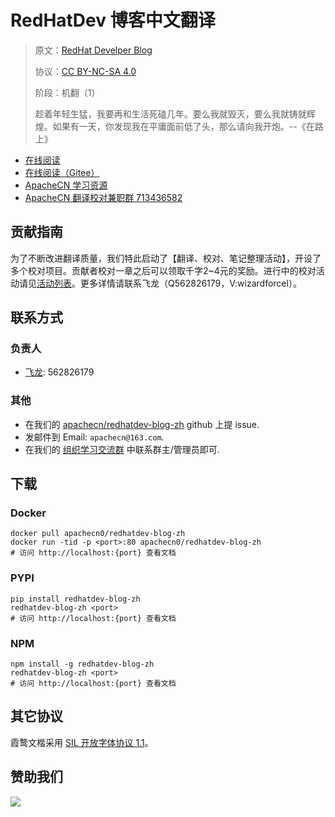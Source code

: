 <!--
    需要填充的占位符：
    
    README.md
    
        RedHatDev 博客中文翻译：文档中文名
        RedHat Develper Blog：文档英文名
        https://developers.redhat.com/：文档原始链接
        rhdev：域名前缀
        飞龙：负责人名称
        wizardforcel：负责人 Github 用户名
        562826179：负责人 QQ
        redhatdev-blog-zh：ApacheCN 的 Github 仓库名称
        redhatdev-blog-zh：DockerHub 仓库名称
        redhatdev-blog-zh：PYPI 包名称
        redhatdev-blog-zh：NPM 包名称
    
    CNAME
    
        rhdev：域名前缀

    index.html
    
        RedHatDev 博客中文翻译：文档中文名
        #c00：显示颜色
        redhatdev-blog-zh：ApacheCN 的 Github 仓库名称

    asset/docsify-apachecn-footer.js
    
        redhatdev-blog-zh：ApacheCN 的 Github 仓库名称
-->

# RedHatDev 博客中文翻译

> 原文：[RedHat Develper Blog](https://developers.redhat.com/)
> 
> 协议：[CC BY-NC-SA 4.0](http://creativecommons.org/licenses/by-nc-sa/4.0/)
> 
> 阶段：机翻（1）
> 
> 趁着年轻生猛，我要再和生活死磕几年。要么我就毁灭，要么我就铸就辉煌。如果有一天，你发现我在平庸面前低了头，那么请向我开炮。--《在路上》

* [在线阅读](https://rhdev.apachecn.org)
* [在线阅读（Gitee）](https://apachecn.gitee.io/doc-template/)
* [ApacheCN 学习资源](http://docs.apachecn.org/)
* [ApacheCN 翻译校对兼职群 713436582](https://jq.qq.com/?_wv=1027&k=VSNtgpjb)

## 贡献指南

为了不断改进翻译质量，我们特此启动了【翻译、校对、笔记整理活动】，开设了多个校对项目。贡献者校对一章之后可以领取千字2\~4元的奖励。进行中的校对活动请见[活动列表](https://home.apachecn.org/#/docs/activity/docs-activity)。更多详情请联系飞龙（Q562826179，V:wizardforcel）。

## 联系方式

### 负责人

* [飞龙](https://github.com/wizardforcel): 562826179

### 其他

*   在我们的 [apachecn/redhatdev-blog-zh](https://github.com/apachecn/redhatdev-blog-zh) github 上提 issue.
*   发邮件到 Email: `apachecn@163.com`.
*   在我们的 [组织学习交流群](https://www.apachecn.org/#/docs/join) 中联系群主/管理员即可.

## 下载

### Docker

```
docker pull apachecn0/redhatdev-blog-zh
docker run -tid -p <port>:80 apachecn0/redhatdev-blog-zh
# 访问 http://localhost:{port} 查看文档
```

### PYPI

```
pip install redhatdev-blog-zh
redhatdev-blog-zh <port>
# 访问 http://localhost:{port} 查看文档
```

### NPM

```
npm install -g redhatdev-blog-zh
redhatdev-blog-zh <port>
# 访问 http://localhost:{port} 查看文档
```

## 其它协议

霞鹜文楷采用 [SIL 开放字体协议 1.1](https://github.com/lxgw/LxgwWenKai/blob/main/SIL_Open_Font_License_1.1.txt)。

## 赞助我们

![](http://data.apachecn.org/img/about/donate.jpg)
